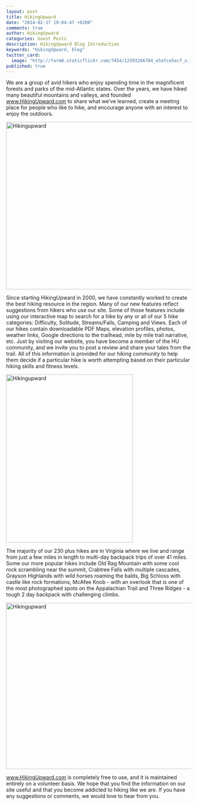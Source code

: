 ```yaml
---
layout: post
title: HikingUpward
date: "2014-02-17 19:04:47 +0200"
comments: true
author: HikingUpward
categories: Guest Posts
description: HikingUpward Blog Introduction
keywords: "HikingUpward, blog"
twitter_card: 
  image: "http://farm8.staticflickr.com/7454/12593266784_e5afce5ecf_o.jpg"
published: true
---
```


We are a group of avid hikers who enjoy spending time in the magnificent forests and parks of the mid-Atlantic states. Over the years, we have hiked many beautiful mountains and valleys, and founded <a href="http://www.hikingupward.com" target="_blank">www.HikingUpward.com</a> to share what we’ve learned, create a meeting place for people who like to hike, and encourage anyone with an interest to enjoy the outdoors.

<img src="http://farm8.staticflickr.com/7454/12593266784_e5afce5ecf_o.jpg" width="611" height="457" alt="Hikingupward">
<!--more-->

Since starting HikingUpward in 2000, we have constantly worked to create the best hiking resource in the region. Many of our new features reflect suggestions from hikers who use our site. Some of those features include using our interactive map to search for a hike by any or all of our 5 hike categories: Difficulty, Solitude, Streams/Falls, Camping and Views. Each of our hikes contain downloadable PDF Maps, elevation profiles, photos, weather links, Google directions to the trailhead, mile by mile trail narrative, etc. Just by visiting our website, you have become a member of the HU community, and we invite you to post a review and share your tales from the trail. All of this information is provided for our hiking community to help them decide if a particular hike is worth attempting based on their particular hiking skills and fitness levels.

<img src="http://farm8.staticflickr.com/7298/12592934643_2f094f973f_o.jpg" width="345" height="459" alt="Hikingupward">

The majority of our 230 plus hikes are in Virginia where we live and range from just a few miles in length to multi-day backpack trips of over 41 miles. Some our more popular hikes include Old Rag Mountain with some cool rock scrambling near the summit, Crabtree Falls with multiple cascades, Grayson Highlands with wild horses roaming the balds, Big Schloss with castle like rock formations, McAfee Knob - with an overlook that is one of the most photographed spots on the Appalachian Trail and Three Ridges - a tough 2 day backpack with challenging climbs.

<img src="http://farm6.staticflickr.com/5506/12592830015_46551bc83c_o.jpg" width="613" height="454" alt="Hikingupward">

<a href="http://www.hikingupward.com" target="_blank">www.HikingUpward.com</a> is completely free to use, and it is maintained entirely on a volunteer basis. We hope that you find the information on our site useful and that you become addicted to hiking like we are. If you have any suggestions or comments, we would love to hear from you.
